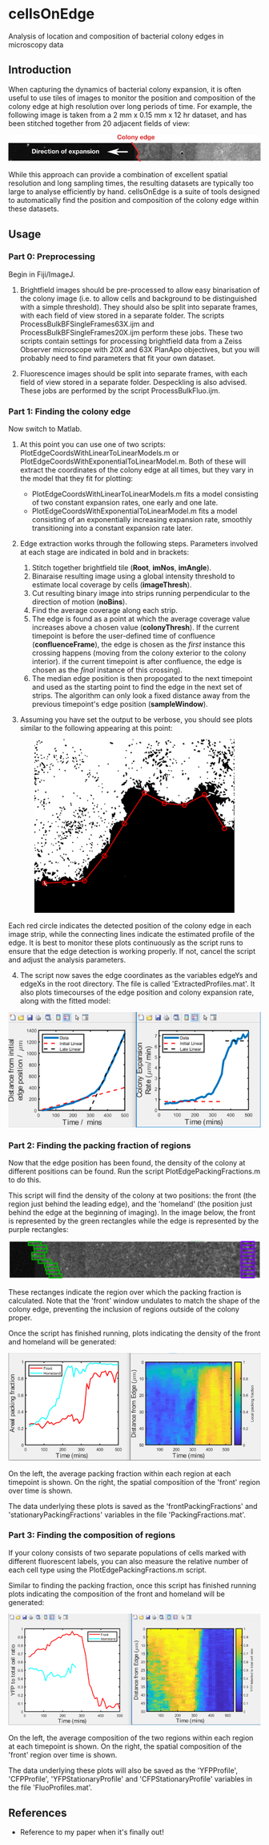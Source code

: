 # cellsOnEdge
Analysis of location and composition of bacterial colony edges in microscopy data

## Introduction

When capturing the dynamics of bacterial colony expansion, it is often useful to use tiles of images to monitor the position and composition of the colony edge at high resolution over long periods of time. For example, the following image is taken from a 2 mm x 0.15 mm x 12 hr dataset, and has been stitched together from 20 adjacent fields of view:

<p align="center">
  <img src="https://raw.githubusercontent.com/Pseudomoaner/cellsOnEdge/master/Images/StitchedImg.png" alt="EdgeSchematic"/>
</p>

While this approach can provide a combination of excellent spatial resolution and long sampling times, the resulting datasets are typically too large to analyse efficiently by hand. cellsOnEdge is a suite of tools designed to automatically find the position and composition of the colony edge within these datasets.

## Usage

### Part 0: Preprocessing
Begin in Fiji/ImageJ.

1. Brightfield images should be pre-processed to allow easy binarisation of the colony image (i.e. to allow cells and background to be distinguished with a simple threshold). They should also be split into separate frames, with each field of view stored in a separate folder. The scripts ProcessBulkBFSingleFrames63X.ijm and ProcessBulkBFSingleFrames20X.ijm perform these jobs. These two scripts contain settings for processing brightfield data from a Zeiss Observer microscope with 20X and 63X PlanApo objectives, but you will probably need to find parameters that fit your own dataset.

2. Fluorescence images should be split into separate frames, with each field of view stored in a separate folder. Despeckling is also advised. These jobs are performed by the script ProcessBulkFluo.ijm.

### Part 1: Finding the colony edge
Now switch to Matlab.

1. At this point you can use one of two scripts: PlotEdgeCoordsWithLinearToLinearModels.m or PlotEdgeCoordsWithExponentialToLinearModel.m. Both of these will extract the coordinates of the colony edge at all times, but they vary in the model that they fit for plotting:

   - PlotEdgeCoordsWithLinearToLinearModels.m fits a model consisting of two constant expansion rates, one early and one late.
   - PlotEdgeCoordsWithExponentialToLinearModel.m fits a model consisting of an exponentially increasing expansion rate, smoothly transitioning into a constant expansion rate later.
   
2. Edge extraction works through the following steps. Parameters involved at each stage are indicated in bold and in brackets:

   1. Stitch together brightfield tile (**Root**, **imNos**, **imAngle**).
   2. Binaraise resulting image using a global intensity threshold to estimate local coverage by cells (**imageThresh**).
   3. Cut resulting binary image into strips running perpendicular to the direction of motion (**noBins**).
   4. Find the average coverage along each strip.
   5. The edge is found as a point at which the average coverage value increases above a chosen value (**colonyThresh**). If the current timepoint is before the user-defined time of confluence (**confluenceFrame**), the edge is chosen as the *first* instance this crossing happens (moving from the colony exterior to the colony interior). if the current timepoint is after confluence, the edge is chosen as the *final* instance of this crossing).
   6. The median edge position is then propogated to the next timepoint and used as the starting point to find the edge in the next set of strips. The algorithm can only look a fixed distance away from the previous timepoint's edge position (**sampleWindow**).
   
3. Assuming you have set the output to be verbose, you should see plots similar to the following appearing at this point:

<p align="center">
  <img src="https://raw.githubusercontent.com/Pseudomoaner/cellsOnEdge/master/Images/EdgeProfile2.PNG" alt="EdgeCapture"/>
</p>

   Each red circle indicates the detected position of the colony edge in each image strip, while the connecting lines indicate the estimated profile of the edge. It is best to monitor these plots continuously as the script runs to ensure that the edge detection is working properly. If not, cancel the script and adjust the analysis parameters.

4. The script now saves the edge coordinates as the variables edgeYs and edgeXs in the root directory. The file is called 'ExtractedProfiles.mat'. It also plots timecourses of the edge position and colony expansion rate, along with the fitted model:

<p align="center">
  <img src="https://raw.githubusercontent.com/Pseudomoaner/cellsOnEdge/master/Images/EdgePlots.PNG" alt="EdgePositionAndExpansionRate"/>
</p>

### Part 2: Finding the packing fraction of regions
Now that the edge position has been found, the density of the colony at different positions can be found. Run the script PlotEdgePackingFractions.m to do this.

This script will find the density of the colony at two positions: the front (the region just behind the leading edge), and the 'homeland' (the position just behind the edge at the beginning of imaging). In the image below, the front is represented by the green rectangles while the edge is represented by the purple rectangles:

<p align="center">
  <img src="https://raw.githubusercontent.com/Pseudomoaner/cellsOnEdge/master/Images/EdgeRegions.PNG" alt="EdgeRegions"/>
</p>

These rectanges indicate the region over which the packing fraction is calculated. Note that the 'front' window undulates to match the shape of the colony edge, preventing the inclusion of regions outside of the colony proper.

Once the script has finished running, plots indicating the density of the front and homeland will be generated:

<p align="center">
  <img src="https://raw.githubusercontent.com/Pseudomoaner/cellsOnEdge/master/Images/PackingFractionPlots.PNG" alt="EdgePacking"/>
</p>

On the left, the average packing fraction within each region at each timepoint is shown. On the right, the spatial composition of the 'front' region over time is shown.

The data underlying these plots is saved as the 'frontPackingFractions' and 'stationaryPackingFractions' variables in the file 'PackingFractions.mat'.

### Part 3: Finding the composition of regions
If your colony consists of two separate populations of cells marked with different fluorescent labels, you can also measure the relative number of each cell type using the PlotEdgePackingFractions.m script.

Similar to finding the packing fraction, once this script has finished running plots indicating the composition of the front and homeland will be generated:

<p align="center">
  <img src="https://raw.githubusercontent.com/Pseudomoaner/cellsOnEdge/master/Images/CompositionPlots.PNG" alt="EdgeComposition"/>
</p>

On the left, the average composition of the two regions within each region at each timepoint is shown. On the right, the spatial composition of the 'front' region over time is shown.

The data underlying these plots will also be saved as the 'YFPProfile', 'CFPProfile', 'YFPStationaryProfile' and 'CFPStationaryProfile' variables in the file 'FluoProfiles.mat'.

## References

- Reference to my paper when it's finally out!

